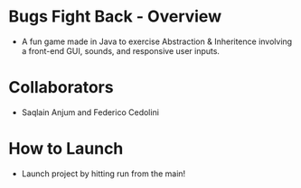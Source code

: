 # Bugs Fight Back - Overview
  * A fun game made in Java to exercise Abstraction & Inheritence involving a front-end GUI, sounds, and responsive user inputs. 

# Collaborators 
  * Saqlain Anjum and Federico Cedolini

# How to Launch
  * Launch project by hitting run from the main!
